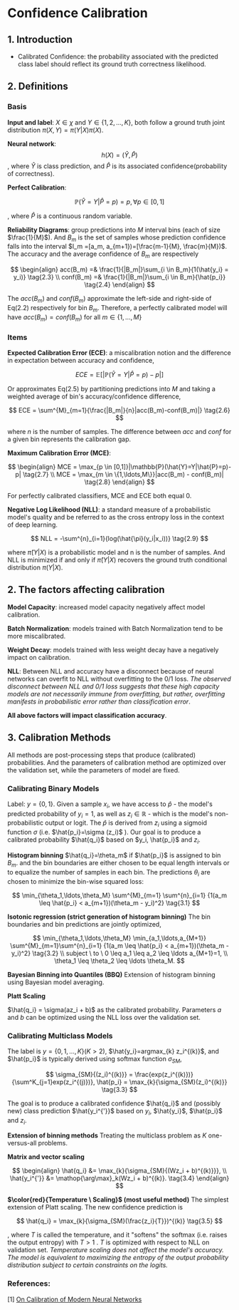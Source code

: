 # Confidence Calibration

## 1. Introduction
- Calibrated Confidence: the probability associated with the predicted class label should reflect its ground truth correctness likelihood.


## 2. Definitions

### Basis

**Input and label**: $X \in \chi$ and $Y \in \{1, 2, ..., K\}$, both follow a ground truth joint distribution $\pi(X, Y) = \pi(Y|X)\pi(X)$.

**Neural network**: 
$$
h(X)=(\hat{Y},\hat{P})	\tag{2.1}
$$
, where $\hat{Y}$ is class prediction, and $\hat{P}$ is its associated confidence(probability of correctness).

**Perfect Calibration**: 

$$
\mathbb{P}(\hat{Y}=Y | \hat{P}=p) = p, \forall p \in [0,1] \tag{2.2}
$$

, where $\hat{P}$ is a continuous random variable.

**Reliability Diagrams**: group predictions into $M$ interval bins (each of size $\frac{1}{M}$). And $B_m$ is the set of samples whose prediction confidence falls into the interval $I_m =[a_m, a_{m+1})=[\frac{m-1}{M}, \frac{m}{M})$. The accuracy and the average confidence of $B_m$  are respectively 

$$
\begin{align}
acc(B_m) =& \frac{1}{|B_m|}\sum_{i \in B_m}{1(\hat{y_i} = y_i)} \tag{2.3} \\
conf(B_m) =& \frac{1}{|B_m|}\sum_{i \in B_m}{\hat{p_i}} \tag{2.4}
\end{align}
$$

The $acc(B_m)$ and $conf(B_m)$ approximate the left-side and right-side of Eq(2.2) respectively for bin $B_m$. Therefore, a perfectly calibrated model will have $acc(B_m) = conf(B_m)$ for all $m \in \{1, \ldots, M \}$

### Items

**Expected Calibration Error (ECE)**: a miscalibration notion and the difference in expectation between accuracy and confidence,  

$$
ECE = \mathbb{E}[|\mathbb{P}(\hat{Y}=Y|\hat{P}=p)-p|] \tag{2.5}
$$

Or approximates Eq(2.5) by partitioning predictions into $M$ and taking a weighted average of bin's accuracy/confidence difference,

$$
ECE = \sum^{M}_{m=1}{\frac{|B_m|}{n}|acc(B_m)-conf(B_m)|} \tag{2.6}
$$

where $n$ is the number of samples. The difference between $acc$ and $conf$ for a given bin represents the calibration gap.

**Maximum Calibration Error (MCE)**:

$$
\begin{align}
MCE = \max_{p \in [0,1]}|\mathbb{P}(\hat{Y}=Y|\hat{P}=p)-p| \tag{2.7} \\
MCE = \max_{m \in \{1,\ldots,M\}}|acc(B_m) - conf(B_m)| \tag{2.8}
\end{align}
$$

For perfectly calibrated classifiers, MCE and ECE both equal 0.

**Negative Log Likelihood (NLL)**: a standard measure of a probabilistic model's quality and be referred to as the cross entropy loss in the context of deep learning.

$$
NLL = -\sum^{n}_{i=1}{log(\hat{\pi}(y_i|x_i))} \tag{2.9}
$$

where $\hat{\pi}(Y|X)$ is a probabilistic model and n is the number of samples. And NLL is minimized if and only if $\hat{\pi}(Y|X)$ recovers the ground truth conditional distribution $\pi(Y|X)$.

## 2. The factors affecting calibration

**Model Capacity**: increased model capacity negatively affect model calibration.

**Batch Normalization**: models trained with Batch Normalization tend to be more miscalibrated.

**Weight Decay**: models trained with less weight decay have a negatively impact on calibration.

**NLL**: Between NLL and accuracy have a disconnect because of neural networks can overfit to NLL without overfitting to the 0/1 loss. *The observed disconnect between NLL and 0/1 loss suggests that these high capacity models are not necessarily immune from overfitting, but rather, overfitting manifests in probabilistic error rather than classification error*.

**All above factors will impact classification accuracy**.


## 3. Calibration Methods

All methods are post-processing steps that produce (calibrated) probabilities. And the parameters of calibration method are optimized over the validation set, while the parameters of model are fixed.

### Calibrating Binary Models

Label: $y=\{0,1\}$. Given a sample $x_i$, we have access to $\hat{p}$ - the model's predicted probability of $y_i=1$, as well as $z_i \in \mathbb{R}$ - which is the model's non-probabilistic output or logit. The $\hat{p}$ is derived from $z_i$ using a sigmoid function $\sigma$ (i.e. $\hat{p_i}=\sigma (z_i)$ ). 
Our goal is to produce a calibrated probability $\hat{q_i}$ based on $y_i, \hat{p_i}$ and $z_i$.

**Histogram binning**
$\hat{q_i}=\theta_m$ if $\hat{p_i}$ is assigned to bin $B_m$. and the bin boundaries are either chosen to be equal length intervals or to equalize the number of samples in each bin.
The predictions $\theta_i$ are chosen to minimize the bin-wise squared loss:

$$
\min_{\theta_1,\ldots,\theta_M} \sum^{M}_{m=1} \sum^{n}_{i=1} {1(a_m \leq \hat{p_i} < a_{m+1})(\theta_m - y_i)^2} \tag{3.1}
$$

**Isotonic regression (strict generation of histogram binning)**
The bin boundaries and bin predictions are jointly optimized,

$$
\min_{\theta_1,\ldots,\theta_M}
\min_{a_1,\ldots,a_{M+1}}
\sum^{M}_{m=1}\sum^{n}_{i=1}
{1(a_m \leq \hat{p_i} < a_{m+1})(\theta_m - y_i)^2} 
\tag{3.2} \\
subject \  to \  0 \leq a_1 \leq a_2 \leq \ldots a_{M+1}=1, \\
\theta_1 \leq \theta_2 \leq \ldots \theta_M.
$$

**Bayesian Binning into Quantiles (BBQ)**
Extension of histogram binning using Bayesian model averaging.

**Platt Scaling**

$\hat{q_i} = \sigma(az_i + b)$ as the calibrated probability.
Parameters $a$ and $b$ can be optimized using the NLL loss over the validation set.


### Calibrating Multiclass Models
The label is $y=\{0,1,\ldots,K\}(K > 2)$, $\hat{y_i}=argmax_{k} z_i^{(k)}$, and $\hat{p_i}$ is typically derived using softmax function $\sigma_{SM}$,

$$
\sigma_{SM}{(z_i)^{(k)}} = \frac{exp(z_i^{(k)})}{\sum^K_{j=1}exp(z_i^{(j)})},
\hat{p_i} = \max_{k}{\sigma_{SM}(z_i)^{(k)}} \tag{3.3}
$$

The goal is to produce a calibrated confidence $\hat{q_i}$ and (possibly new) class prediction $\hat{y_i^{'}}$ based on $y_i$, $\hat{y_i}$, $\hat{p_i}$ and $z_i$.

**Extension of binning methods**
Treating the multiclass problem as $K$ one-versus-all problems.

**Matrix and vector scaling**

$$
\begin{align}
\hat{q_i} &= \max_{k}{\sigma_{SM}{(Wz_i + b)^{(k)}}}, \\
\hat{y_i^{'}} &= \mathop{\arg\max}_k(Wz_i + b)^{(k)}.
\tag{3.4}
\end{align}
$$

**$\color{red}{Temperature \ Scaling}$ (most useful method)**
The simplest extension of Platt scaling. The new confidence prediction is

$$
\hat{q_i} = \max_{k}{\sigma_{SM}(\frac{z_i}{T}})^{(k)} \tag{3.5}
$$

, where $T$ is called the temperature, and it "softens" the softmax (i.e. raises the output entropy) with $T>1$ . $T$ is optimized with respect to NLL on validation set.
*Temperature scaling does not affect the model's accuracy. The model is equivalent to maximizing the entropy of the output probability distribution subject to certain constraints on the logits.*

### References: 
[1] [On Calibration of Modern Neural Networks](https://arxiv.org/abs/1706.04599)
